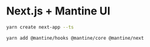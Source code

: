 # Next.js + Mantine UI

```bash
yarn create next-app --ts
```

```bash
yarn add @mantine/hooks @mantine/core @mantine/next
```
